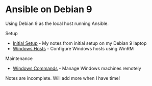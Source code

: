 # Ansible on Debian 9

Using Debian 9 as the local host running Ansible.

Setup

- [Initial Setup](initial-setup.md) - My notes from initial setup on my Debian 9 laptop
- [Windows Hosts](windows-hosts-setup.md) - Configure Windows hosts using WinRM

Maintenance

- [Windows Commands](windows-commands.md) - Manage Windows machines remotely

Notes are incomplete. Will add more when I have time!
